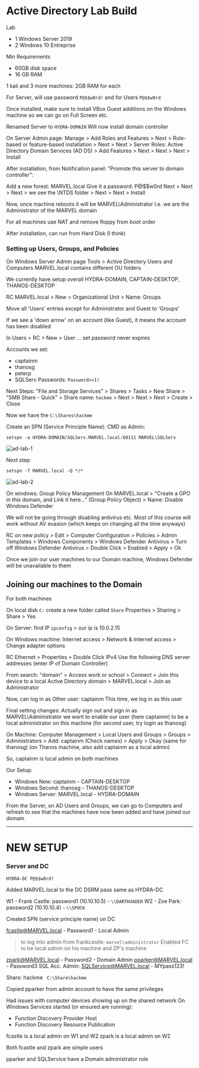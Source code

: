 # Active Directory Lab Build

Lab
- 1 Windows Server 2019 
- 2 Windows 10 Entreprise

Min Requirements
- 60GB disk space
- 16 GB RAM

1 kali and 3 more machines: 2GB RAM for each

For Server, will use password `P@$$w0rd!` and for Users `P@$$w0rd`

Once installed, make sure to install VBox Guest additions on the Windows machine so we can go on Full Screen etc.

Renamed Server to `HYDRA-DOMAIN`
Will now install domain controller

On Server Admin page: Manage > Add Roles and Features > Next > Role-based or feature-based installation > Next > Next > Server Roles: Active Directory Domain Services (AD DS) > Add Features > Next > Next > Next > Install

After installation, from Notification panel: "Promote this server to domain controller":

Add a new forest: MARVEL.local
Give it a password: P@$$w0rd
Next > Next > Next > we see the \NTDS folder > Next > Next > Install

Now, once machine reboots it will be MARVEL\Administrator
I.e. we are the Administrator of the MARVEL domain

For all machines use NAT and remove floppy from boot order

After installation, can run from Hard Disk (I think)

### Setting up Users, Groups, and Policies
On Windows Server Admin page
Tools > Active Directory Users and Computers 
MARVEL.local contains different OU folders

We currently have setup overall HYDRA-DOMAIN, CAPTAIN-DESKTOP,  THANOS-DESKTOP

RC MARVEL.local > New > Organizational Unit > Name: Groups

Move all 'Users' entries except for Administrator and Guest to 'Groups'

If we see a 'down arrow' on an account (like Guest), it means the account has been disabled

In Users > RC > New > User ... set password never expires

Accounts we set:
- captainm
- thanosg
- peterp
- SQLServ
Passwords: `Password<>1!`

Next Steps:
"File and Storage Services" > Shares > Tasks > New Share > "SMB Share - Quick" > Share name: `hackme` > Next > Next > Next > Create > Close

Now we have the `C:\Shares\hackme`

Create an SPN (Service Principle Name): CMD as Admin:
```
setspn -a HYDRA-DOMAIN/SQLServ.MARVEL.local:60111 MARVEL\SQLServ
```

![ad-lab-1](https://user-images.githubusercontent.com/87711310/209446935-2e2dd218-9ca7-48bf-94e4-818e579ca8e1.png)

Next step:
```
setspn -T MARVEL.local -Q */*
```

![ad-lab-2](https://user-images.githubusercontent.com/87711310/209446937-2669b44e-6f3b-4fe5-9162-70dfca3c47bf.png)

On windows: Group Policy Management
On MARVEL.local > "Create a GPO in this domain, and Link it here..."
(Group Policy Object) > Name: Disable Windows Defender 

We will not be going through disabling antivirus etc.
Most of this course will work without AV evasion (which keeps on changing all the time anyways)

RC on new policy > Edit > Computer Configuration > Policies > Admin Templates > Windows Components > Windows Defender Antivirus > Turn off Windows Defender Antivirus > Double Click > Enabled > Apply > Ok

Once we join our user machines to our Domain machine, Windows Defender will be unavailable to them 

## Joining our machines to the Domain
For both machines

On local disk `C:` create a new folder called `Share`
Properties > Sharing > Share > Yes

On Server: find IP `ipconfig` > our ip is 10.0.2.15

On Windows machine: Internet access > Network & Internet access > Change adapter options

RC Ethernet > Properties > Double Click IPv4
Use the following DNS server addresses (enter IP of Domain Controller)

From search: "domain" > Access work or school > Connect > Join this device to a local Active Directory domain > MARVEL.local > Join as Administrator

Now, can log in as Other user: captainm
This time, we log in as this user 

Final setting changes: Actually sign out and sign in as MARVEL\Administrator
we want to enable our user (here captainm) to be a local administrator on this machine (for second user, try login as thanosg)

On Machine: Computer Management > Local Users and Groups > Groups > Administrators > Add: captainm (Check names) > Apply > Okay
(same for thanosg)
(on Thanos machine, also add captainm as a local admin)

So, captainm is local admin on both machines

Our Setup: 
- Windows New: captainm - CAPTAIN-DESKTOP
- Windows Second: thanosg - THANOS-DESKTOP
- Windows Server: MARVEL.local - HYDRA-DOMAIN

From the Server, on AD Users and Groups, we can  go to Computers and refresh to see that the machines have now been added and have joined our domain



***
# NEW SETUP

### Server and DC 
```
HYDRA-DC P@$$w0rd!
```

Added MARVEL.local to the DC
DSRM pass same as HYDRA-DC

W1 - Frank Castle: password1 (10.10.10.5) - `\\DARTHVADER`
W2 - Zoe Park: password2 (10.10.10.4) - `\\SPOCK`

Created SPN (service principle name) on DC

fcastle@MARVEL.local - Password1 - Local Admin
> to log into admin from frankcastle: `marvel\administrator`
Enabled FC to be local admin on his machine and ZP's machine

zpark@MARVEL.local - Password2 - Domain Admin
pparker@MARVEL.local - Password3
SQL Acc. Admin: SQLService@MARVEL.local - MYpass123!

Share: hackme
` C:\Share\hackme`

Copied pparker from admin account to have the same privileges

Had issues with computer devices showing up on the shared network
On Windows Services started (or ensured are running):
- Function Discovery Provider Host
- Function Discovery Resource Publication

fcastle is a local admin on W1 and W2
zpark is a local admin on W2

Both fcastle and zpark are simple users

pparker and SQLService have a Domain administrator role 

